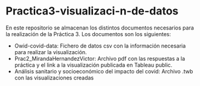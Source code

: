 # Practica3-visualizaci-n-de-datos
En este repositorio se almacenan los distintos documentos necesarios para la realización de la Práctica 3. Los documentos son los siguientes:

- Owid-covid-data: Fichero de datos csv con la información necesaria para realizar la visualización.
- Prac2_MirandaHernandezVictor: Archivo pdf con las respuestas a la práctica y el link a la visualización publicada en Tableau public.
- Análisis sanitario y socioeconómico del impacto del covid: Archivo .twb con las visualizaciones creadas
